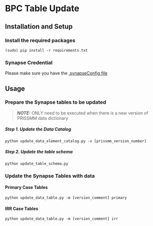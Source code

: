 BPC Table Update
================

Installation and Setup
----------------------
### Install the required packages
    (sudo) pip install -r requirements.txt

### Synapse Credential
Please make sure you have the [.synapseConfig file](https://help.synapse.org/docs/Client-Configuration.1985446156.html)


Usage
-----
### Prepare the Synapse tables to be updated
> **_NOTE:_** ONLY need to be executed when there is a new version of PRISSMM data dictionary

##### Step 1. Update the Data Catalog
    python update_data_element_catalog.py -v [prissmm_version_number]
##### Step 2. Update the table schema
    python update_table_schema.py

### Update the Synapse Tables with data
#### Primary Case Tables
    python update_data_table.py -m [version_comment] primary
#### IRR Case Tables
    python update_data_table.py -m [version_comment] irr
